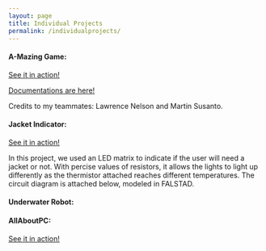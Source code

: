 ```yaml
---
layout: page
title: Individual Projects
permalink: /individualprojects/
---
```


#### A-Mazing Game: 
[See it in action!](https://www.youtube.com/watch?v=Vm8TDvq7yHE&ab_channel=Antrym)

[Documentations are here!](https://martin5009.github.io/amazing_game/design/)

Credits to my teammates: Lawrence Nelson and Martin Susanto.

#### Jacket Indicator:
[See it in action!](https://www.youtube.com/watch?v=NSoUq3j5nXU&ab_channel=CeciliaLi)

In this project, we used an LED matrix to indicate if the user will need a jacket or not. With percise values of resistors, it allows the lights to light up differently as the thermistor attached reaches different temperatures.  The circuit diagram is attached below, modeled in FALSTAD.


#### Underwater Robot:


#### AllAboutPC:
[See it in action!](https://www.youtube.com/watch?v=Fm7WJDabT0c&ab_channel=CeciliaLi)
